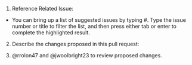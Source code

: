 1. Reference Related Issue:
 * You can bring up a list of suggested issues by typing #. Type the issue number or title to filter the list, and then press either tab or enter to complete the highlighted result.

2. Describe the changes proposed in this pull request:

3. @rrolon47 and @jwoolbright23 to review proposed changes.

